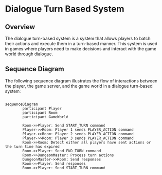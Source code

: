 # Dialogue Turn Based System

## Overview

The dialogue turn-based system is a system that allows players to batch their actions and execute them in a turn-based manner. This system is used in games where players need to make decisions and interact with the game world through dialogue.

## Sequence Diagram

The following sequence diagram illustrates the flow of interactions between the player, the game server, and the game world in a dialogue turn-based system:

```mermaid

sequenceDiagram
		participant Player
		participant Room
		participant GameWorld

		Room->>Player: Send START_TURN command
		Player->>Room: Player 1 sends PLAYER_ACTION command
		Player->>Room: Player 2 sends PLAYER_ACTION command
		Player->>Room: Player 3 sends PLAYER_ACTION command
		Room->>Room: Detect either all players have sent actions or the turn time has expired
		Room->>Player: Send END_TURN command
		Room->>DungeonMaster: Process turn actions
		DungeonMaster->>Room: Send responses
		Room->>Player: Send responses
		Room->>Player: Send START_TURN command

```
